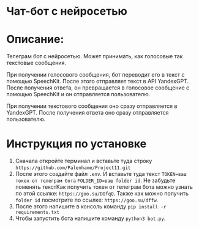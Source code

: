 # Чат-бот  с нейросетью

# Описание:
Телеграм бот с нейросетью. Может принимать, как голосовые так текстовые 
сообщения. 

При получении голосового сообщения, бот переводит его в текст
с помощью SpeechKit. После этого отправляет текст в API YandexGPT. После 
получения ответа, он превращается в голосовое сообщение с помощью SpeechKit
и он отправляется пользователю. 

При получении текстового сообщения оно сразу отправляется в YandexGPT.
После получения ответа оно сразу отправляется пользователю.

# Инструкция по установке
1) Сначала откройте терминал и вставьте туда строку `https://github.com/Palenhame/Project11.git`
2) После этого создайте файл `.env`. И вставьте туда текст 
`TOKEN=ваш токен от телеграм бота`
`FOLDER_ID=ваш folder id`. Не забудьте поменять текстКак получить токен от телеграм бота 
можно узнать по этой ссылке: `https://goo.su/DOfqQ`.
Также как можно получить `folder id` посмотрите по ссылке: `https://goo.su/dffw`.
3) После этого напишите в консоль команду `pip install -r requirements.txt`
4) Чтобы запустить бота напишите команду `python3 bot.py`. 